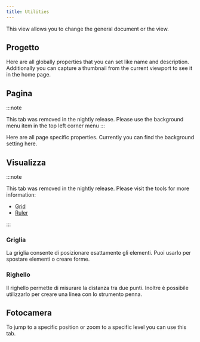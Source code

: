 ```yaml
---
title: Utilities
---
```


This view allows you to change the general document or the view.

## Progetto

Here are all globally properties that you can set like name and description.
Additionally you can capture a thumbnail from the current viewport to see it in the home page.

## Pagina

:::note

This tab was removed in the nightly release.
Please use the background menu item in the top left corner menu
:::

Here are all page specific properties. Currently you can find the background setting here.

## Visualizza

:::note

This tab was removed in the nightly release.
Please visit the tools for more information:

- [Grid](/docs/v2/tools/grid)
- [Ruler](/docs/v2/tools/ruler)

:::

### Griglia

La griglia consente di posizionare esattamente gli elementi. Puoi usarlo per spostare elementi o creare forme.

### Righello

Il righello permette di misurare la distanza tra due punti. Inoltre è possibile utilizzarlo per creare una linea con lo strumento penna.

## Fotocamera

To jump to a specific position or zoom to a specific level you can use this tab.
